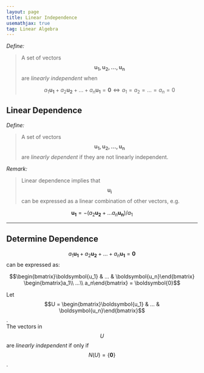 ```yaml
---
layout: page
title: Linear Independence
usemathjax: true
tag: Linear Algebra
---
```


*Define:*
> A set of vectors $$\boldsymbol{u_1, u_2,..., u_n}$$ are *linearly independent* when
> 
> $$a_1\boldsymbol{u_1} + a_2\boldsymbol{u_2} + ... + a_n\boldsymbol{u_1} = \boldsymbol{0} \Longleftrightarrow a_1 = a_2 = ... = a_n = 0$$

## Linear Dependence

*Define:*
> A set of vectors $$\boldsymbol{u_1, u_2,..., u_n}$$ are *linearly dependent* if they are not linearly independent.

*Remark:*
> Linear dependence implies that $$\boldsymbol{u_i}$$ can be expressed as a linear combination of other vectors, e.g.

$$\boldsymbol{u_1} = -(a_2\boldsymbol{u_2} + ... a_n\boldsymbol{u_n})/a_1$$

---

## Determine Dependence
$$a_1\boldsymbol{u_1} + a_2\boldsymbol{u_2} + ... + a_n\boldsymbol{u_1} = \boldsymbol{0}$$ 
can be expressed as:

$$\begin{bmatrix}\boldsymbol{u_1} & ... & \boldsymbol{u_n}\end{bmatrix} \begin{bmatrix}a_1\\ ...\\ a_n\end{bmatrix} = \boldsymbol{0}$$

Let $$U = \begin{bmatrix}\boldsymbol{u_1} & ... & \boldsymbol{u_n}\end{bmatrix}$$.<br>
The vectors in $$U$$ are *linearly independent* if only if $$N(U)=\{\boldsymbol{0}\}$$.